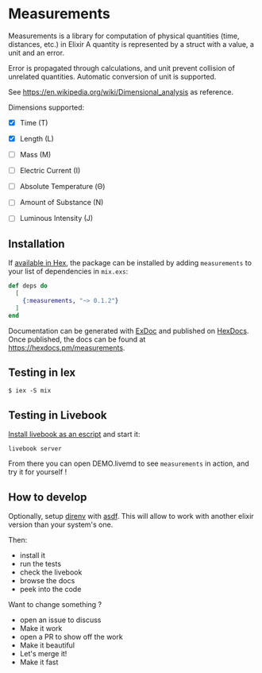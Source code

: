 # Measurements

Measurements is a library for computation of physical quantities (time, distances, etc.) in Elixir
A quantity is represented by a struct with a value, a unit and an error.

Error is propagated through calculations, and unit prevent collision of unrelated quantities.
Automatic conversion of unit is supported.

See https://en.wikipedia.org/wiki/Dimensional_analysis as reference.

Dimensions supported:
- [X] Time (T)
- [X] Length (L)
- [ ] Mass (M)
- [ ] Electric Current (I)
- [ ] Absolute Temperature (Θ)
- [ ] Amount of Substance (N)
- [ ] Luminous Intensity (J)


## Installation

If [available in Hex](https://hex.pm/docs/publish), the package can be installed
by adding `measurements` to your list of dependencies in `mix.exs`:

```elixir
def deps do
  [
    {:measurements, "~> 0.1.2"}
  ]
end
```

Documentation can be generated with [ExDoc](https://github.com/elixir-lang/ex_doc)
and published on [HexDocs](https://hexdocs.pm). Once published, the docs can
be found at <https://hexdocs.pm/measurements>.


## Testing in Iex

```
$ iex -S mix
```

## Testing in Livebook

[Install livebook as an escript](https://github.com/livebook-dev/livebook#escript) and start it:

```
livebook server
```

From there you can open DEMO.livemd to see `measurements` in action, and try it for yourself !

## How to develop

Optionally, setup [direnv](https://direnv.net/) with [asdf](https://github.com/asdf-vm/asdf). 
This will allow to work with another elixir version than your system's one.

Then:
- install it
- run the tests
- check the livebook
- browse the docs
- peek into the code

Want to change something ?
  - open an issue to discuss
  - Make it work
  - open a PR to show off the work
  - Make it beautiful
  - Let's merge it! 
  - Make it fast